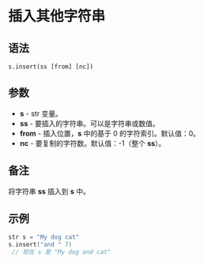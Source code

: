 # 插入其他字符串

## 语法

```
s.insert(ss [from] [nc])
```

## 参数

- **s** - str 变量。
- **ss** - 要插入的字符串。可以是字符串或数值。
- **from** - 插入位置，**s** 中的基于 0 的字符索引。默认值：0。
- **nc** - 要复制的字符数。默认值：-1（整个 **ss**）。

## 备注

将字符串 **ss** 插入到 **s** 中。

## 示例

```cpp
str s = "My dog cat"
s.insert("and " 7)
 // 现在 s 是 "My dog and cat"
```